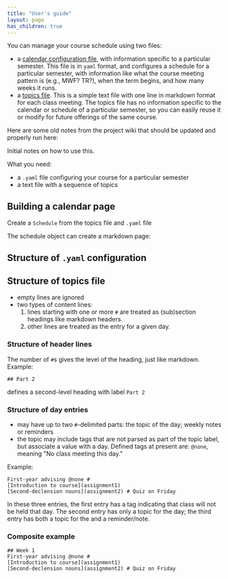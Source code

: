 ```yaml
---
title: "User's guide"
layout: page
has_children: true
---
```



You can manage your course schedule using two files:

- a [calendar configuration file](calendarFile/), with information specific to a particular semester.  This file is in `yaml` format, and configures a schedule for a particular semester, with information like what the course meeting pattern is (e.g., MWF?  TR?), when the term begins, and how many weeks it runs.
- a [topics file](topics/).  This is a simple text file with one line in markdown format for each class meeting.  The topics file has no information specific to the calendar or schedule of a particular semester, so you can easily reuse it or modify for future offerings of the same course.




Here are some old notes from the project wiki that should be updated and properly run here:

Initial notes on how to use this.

What you need:

- a `.yaml` file configuring your course for a particular semester
- a text file with a sequence of topics

## Building a calendar page

Create a `Schedule` from the topics file and `.yaml` file

The schedule object can create a markdown page:



## Structure of `.yaml` configuration

## Structure of topics file

- empty lines are ignored
- two types of content lines:  
    1. lines starting with one or more `#` are treated as (sub)section headings like markdown headers.  
    2. other lines are treated as the entry for a given day.

### Structure of header lines

The number of `#`s gives the level of the heading, just like markdown. Example:

    ## Part 2

defines a second-level heading with label `Part 2`

### Structure of day entries

- may have up to two `#`-delimited parts:  the topic of the day; weekly notes or reminders
- the topic may include tags that are not parsed as part of the topic label, but associate a value with a day.  Defined tags at present are: `@none`, meaning "No class meeting this day."  

Example:


    First-year advising @none #
    [Introduction to course](assignment1)
    [Second-declension nouns](assignment2) # Quiz on Friday

In these three entries, the first entry has a tag indicating that class will not be held that day.  The second entry has only a topic for the day;  the third entry has both a topic for the and a reminder/note.


### Composite example


    ## Week 1
    First-year advising @none #
    [Introduction to course](assignment1)
    [Second-declension nouns](assignment2) # Quiz on Friday

